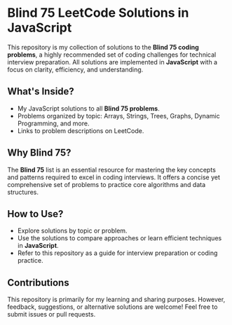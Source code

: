 # Blind 75 LeetCode Solutions in JavaScript

This repository is my collection of solutions to the **Blind 75 coding problems**, a highly recommended set of coding challenges for technical interview preparation. All solutions are implemented in **JavaScript** with a focus on clarity, efficiency, and understanding.

## What's Inside?
- My JavaScript solutions to all **Blind 75 problems**.
- Problems organized by topic: Arrays, Strings, Trees, Graphs, Dynamic Programming, and more.
- Links to problem descriptions on LeetCode.

## Why Blind 75?
The **Blind 75** list is an essential resource for mastering the key concepts and patterns required to excel in coding interviews. It offers a concise yet comprehensive set of problems to practice core algorithms and data structures.

## How to Use?
- Explore solutions by topic or problem.
- Use the solutions to compare approaches or learn efficient techniques in **JavaScript**.
- Refer to this repository as a guide for interview preparation or coding practice.

## Contributions
This repository is primarily for my learning and sharing purposes. However, feedback, suggestions, or alternative solutions are welcome! Feel free to submit issues or pull requests.
